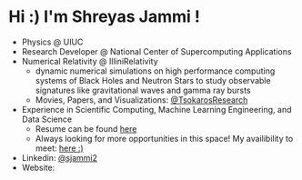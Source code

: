 # Hi :) I'm Shreyas Jammi ! 
- Physics @ UIUC
- Research Developer @ National Center of Supercomputing Applications
- Numerical Relativity @ IlliniRelativity 
    - dynamic numerical simulations on high performance computing systems of Black Holes and Neutron Stars to study observable signatures like gravitational waves and gamma ray bursts
    - Movies, Papers, and Visualizations: [@TsokarosResearch](https://tsokaros.github.io/movies/)
- Experience in Scientific Computing, Machine Learning Engineering, and Data Science
    - Resume can be found [here](ResumeJammiShreyas-3.pdf)
    - Always looking for more opportunities in this space! My availibility to meet: [here :)](https://calendly.com/shreyasjammi/30min)
- Linkedin: [@sjammi2](https://www.linkedin.com/in/sjammi2/)
- Website:








<!--
**sjammi2/sjammi2** is a ✨ _special_ ✨ repository because its `README.md` (this file) appears on your GitHub profile.

Here are some ideas to get you started:

- 🔭 I’m currently working on ...
- 🌱 I’m currently learning ...
- 👯 I’m looking to collaborate on ...
- 🤔 I’m looking for help with ...
- 💬 Ask me about ...
- 📫 How to reach me: ...
- 😄 Pronouns: ...
- ⚡ Fun fact: ...
-->
